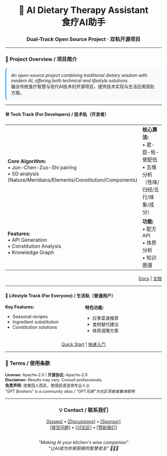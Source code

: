 <div align="center">
  <h1>🍵 AI Dietary Therapy Assistant<br>食疗AI助手</h1>
  <h3>Dual-Track Open Source Project · 双轨开源项目</h3>
</div>

---

### 📌 Project Overview / 项目简介
<div style="background: #F8F9FA; padding: 15px; border-radius: 8px; border-left: 4px solid #6AB7FF;">
  <p style="margin: 0;">
    <em>An open-source project combining traditional dietary wisdom with modern AI, offering both technical and lifestyle solutions.</em><br>
    融合传统食疗智慧与现代AI技术的开源项目，提供技术实现与生活应用双轨方案。
  </p>
</div>

---

#### 🛠️ Tech Track (For Developers) / 技术轨（开发者）
<table>
  <tr>
    <td width="50%">
      <b>Core Algorithm:</b><br>
      • Jun-Chen-Zuo-Shi pairing<br>
      • 5D analysis (Nature/Meridians/Elements/Constitution/Components)
    </td>
    <td width="50%">
      <b>核心算法:</b><br>
      • 君-臣-佐-使配伍<br>
      • 五维分析（性味/归经/五行/体象/成分）
    </td>
  </tr>
  <tr>
    <td>
      <b>Features:</b><br>
      • API Generation<br>
      • Constitution Analysis<br>
      • Knowledge Graph
    </td>
    <td>
      <b>功能:</b><br>
      • 配方API<br>
      • 体质分析<br>
      • 知识图谱
    </td>
  </tr>
</table>
<div align="right">
  <a href="#">Docs</a> | <a href="#">文档</a>
</div>

---

#### 🏡 Lifestyle Track (For Everyone) / 生活轨（普通用户）
<div style="display: grid; grid-template-columns: repeat(2, 1fr); gap: 10px;">
  <div>
    <b>Key Features:</b>
    <ul>
      <li>Seasonal recipes</li>
      <li>Ingredient substitution</li>
      <li>Constitution solutions</li>
    </ul>
  </div>
  <div>
    <b>特色功能:</b>
    <ul>
      <li>应季菜谱推荐</li>
      <li>食材替代建议</li>
      <li>体质调理方案</li>
    </ul>
  </div>
</div>
<div align="center" style="margin-top: 10px;">
  <a href="#">Quick Start</a> | <a href="#">快速入门</a>
</div>

---

### 📜 Terms / 使用条款
<div style="font-size: 0.9em;">
  <b>License:</b> Apache-2.0 | <b>开源协议:</b> Apache-2.0<br>
  <b>Disclaimer:</b> Results may vary. Consult professionals.<br>
  <b>免责声明:</b> 效果因人而异，使用前请咨询专业人士<br>
  <i>"GPT Brothers" is a community alias / "GPT兄弟"为社区贡献者集体昵称</i>
</div>

---

<div align="center" style="margin: 20px 0;">
  <h3>💡 Contact / 联系我们</h3>
  <a href="#">[Issues]</a> • 
  <a href="#">[Discussions]</a> • 
  <a href="#">[Sponsor]</a><br>
  <a href="#">[提交问题]</a> • 
  <a href="#">[讨论区]</a> • 
  <a href="#">[赞助我们]</a>
</div>

<div align="center" style="font-style: italic; margin-top: 30px;">
  "Making AI your kitchen's wise companion"<br>
  "让AI成为你家厨房的智慧老友" 👨🍳🤖
</div>
